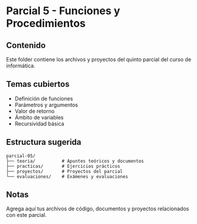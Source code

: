 # Parcial 5 - Funciones y Procedimientos

## Contenido
Este folder contiene los archivos y proyectos del quinto parcial del curso de informática.

## Temas cubiertos
- Definición de funciones
- Parámetros y argumentos
- Valor de retorno
- Ámbito de variables
- Recursividad básica

## Estructura sugerida
```
parcial-05/
├── teoria/          # Apuntes teóricos y documentos
├── practicas/       # Ejercicios prácticos
├── proyectos/       # Proyectos del parcial
└── evaluaciones/    # Exámenes y evaluaciones
```

## Notas
Agrega aquí tus archivos de código, documentos y proyectos relacionados con este parcial.